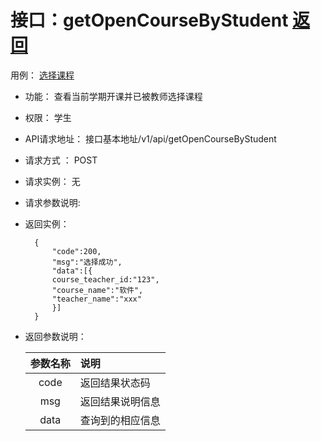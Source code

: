 # 接口：getOpenCourseByStudent  [返回](../README.md)

用例： [选择课程](../example/选择课程.md)

- 功能：
    查看当前学期开课并已被教师选择课程
- 权限：
    学生    
    
- API请求地址： 
    接口基本地址/v1/api/getOpenCourseByStudent

- 请求方式 ：
    POST

- 请求实例：
    无
    
- 请求参数说明:        

- 返回实例：

        { 
            "code":200,
            "msg":"选择成功",
            "data":[{
            course_teacher_id:"123",
            "course_name":"软件",
            "teacher_name":"xxx"
            }]   
        }

- 返回参数说明：    

  |参数名称|说明|
  |:---------:|:--------------------------------------------------------|
  |code|返回结果状态码|
  |msg|返回结果说明信息|
  |data|查询到的相应信息|
